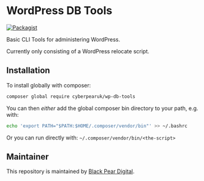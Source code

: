 # WordPress DB Tools

[![Packagist](https://img.shields.io/packagist/v/cyberpearuk/wp-db-tools.svg)](https://packagist.org/packages/cyberpearuk/wp-db-tools)

Basic CLI Tools for administering WordPress.

Currently only consisting of a WordPress relocate script.

## Installation

To install globally with composer:
```bash
composer global require cyberpearuk/wp-db-tools
```

You can then *either* add the global composer bin directory to your path, e.g. with:
```bash
echo 'export PATH="$PATH:$HOME/.composer/vendor/bin"' >> ~/.bashrc
```
Or you can run directly with:
`~/.composer/vendor/bin/<the-script>`

## Maintainer

This repository is maintained by [Black Pear Digital](https://www.blackpeardigital.co.uk).
